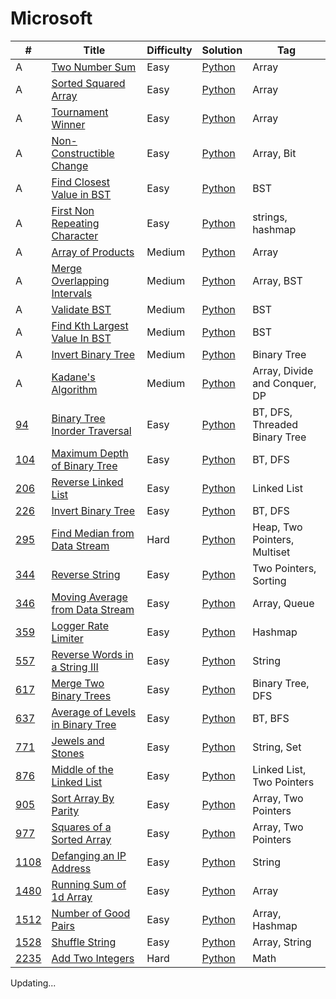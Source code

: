 # Microsoft

| # | Title | Difficulty | Solution | Tag |
|--| ----- | ---------- | -------- | --- |
| A | [Two Number Sum](/AlgoExpert/Arrays/Easy/Two%20Number%20Sum) | Easy | [Python](/AlgoExpert/Arrays/Easy/Two%20Number%20Sum/Two%20Number%20Sum.py) | Array |
| A | [Sorted Squared Array](/AlgoExpert/Arrays/Easy/Sorted%20Squared%20Array) | Easy | [Python](/AlgoExpert/Arrays/Easy/Sorted%20Squared%20Array/Sorted%20Squared%20Array.py) | Array |
| A | [Tournament Winner](/AlgoExpert/Arrays/Easy/Tournament%20Winner) | Easy | [Python](/AlgoExpert/Arrays/Easy/Tournament%20Winner/Tournament%20Winner.py) | Array |
| A | [Non-Constructible Change](/AlgoExpert/Arrays/Easy/Non%20Constructible%20Change) | Easy | [Python](/AlgoExpert/Arrays/Easy/Non%20Constructible%20Change/Non%20Constructible%20Change.py) | Array, Bit |
| A | [Find Closest Value in BST](/AlgoExpert/Arrays/Easy/Find%20Closest%20Value%20in%20BST) | Easy | [Python](/AlgoExpert/Arrays/Easy/Find%20Closest%20Value%20in%20BST/Find%20Closest%20Value%20in%20BST.py) | BST |
| A | [First Non Repeating Character](/AlgoExpert/Strings/Easy/First%20Non%20Repeating%20Character) | Easy | [Python](/AlgoExpert/Strings/Easy/First%20Non%20Repeating%20Character/First%20Non%20Repeating%20Character.py) | strings, hashmap |
| A | [Array of Products](/AlgoExpert/Arrays/Medium/Array%20of%20Products) | Medium | [Python](/AlgoExpert/Arrays/Medium/Array%20of%20Products/Array%20of%20Products.py) | Array |
| A | [Merge Overlapping Intervals](/AlgoExpert/Arrays/Medium/Merge%20Overlapping%20Intervals) | Medium | [Python](/AlgoExpert/Arrays/Medium/Merge%20Overlapping%20Intervals/Merge%20Overlapping%20Intervals.py) | Array, BST |
| A | [Validate BST](/AlgoExpert/Binary%20Search%20Trees/Medium/Validate%20BST) | Medium | [Python](/AlgoExpert/Binary%20Search%20Trees/Medium/Validate%20BST/Validate%20BST.py) | BST |
| A | [Find Kth Largest Value In BST](/AlgoExpert/Binary%20Search%20Trees/Medium/Find%20Kth%20Largest%20Value%20In%20BST) | Medium | [Python](/AlgoExpert/Binary%20Search%20Trees/Medium/Find%20Kth%20Largest%20Value%20In%20BST/Find%20Kth%20Largest%20Value%20In%20BST.py) | BST |
| A | [Invert Binary Tree](/AlgoExpert/Binary%20Trees/Medium/Invert%20Binary%20Tree) | Medium | [Python](/AlgoExpert/Binary%20Trees/Medium/Invert%20Binary%20Tree/Invert%20Binary%20Tree.py) | Binary Tree |
| A | [Kadane's Algorithm](/AlgoExpert/Famous%20Algorithms/Medium/Kadane's%20Algorithm) | Medium | [Python](/AlgoExpert/Famous%20Algorithms/Medium/Kadane's%20Algorithm/Kadane's%20Algorithm.py) | Array, Divide and Conquer, DP |
| [94](https://leetcode.com/problems/binary-tree-inorder-traversal/description/) | [Binary Tree Inorder Traversal](/LeetCode/Easy/94.%20Binary%20Tree%20Inorder%20Traversal/) | Easy | [Python](/LeetCode/Easy/94.%20Binary%20Tree%20Inorder%20Traversal/94.%20Binary%20Tree%20Inorder%20Traversal.py) | BT, DFS, Threaded Binary Tree |  |
| [104](https://leetcode.com/problems/maximum-depth-of-binary-tree/description/) | [Maximum Depth of Binary Tree](/LeetCode/Easy/104.%20Maximum%20Depth%20of%20Binary%20Tree/) | Easy | [Python](/LeetCode/Easy/104.%20Maximum%20Depth%20of%20Binary%20Tree/104.%20Maximum%20Depth%20of%20Binary%20Tree.py) | BT, DFS |  |
| [206](https://leetcode.com/problems/reverse-linked-list/description/) | [Reverse Linked List](/LeetCode/Easy/206.%20Reverse%20Linked%20List/) | Easy | [Python](/LeetCode/Easy/206.%20Reverse%20Linked%20List/206.%20Reverse%20Linked%20List.py) | Linked List |  |
| [226](https://leetcode.com/problems/invert-binary-tree/description/) | [Invert Binary Tree](/LeetCode/Easy/226.%20Invert%20Binary%20Tree/) | Easy | [Python](/LeetCode/Easy/226.%20Invert%20Binary%20Tree/226.%20Invert%20Binary%20Tree.py) | BT, DFS |  |
| [295](https://leetcode.com/problems/find-median-from-data-stream/description/) | [Find Median from Data Stream](/LeetCode/Hard/295.%20Find%20Median%20from%20Data%20Stream/) | Hard | [Python](/LeetCode/Hard/295.%20Find%20Median%20from%20Data%20Stream/295.%20Find%20Median%20from%20Data%20Stream.py) | Heap, Two Pointers, Multiset |  |
| [344](https://leetcode.com/problems/reverse-string/description/) | [Reverse String](/LeetCode/Easy/344.%20Reverse%20String/) | Easy | [Python](/LeetCode/Easy/344.%20Reverse%20String/344.%20Reverse%20String.py) | Two Pointers, Sorting |  |
| [346](https://leetcode.com/problems/moving-average-from-data-stream/description/) | [Moving Average from Data Stream](/LeetCode/Easy/346.%20Moving%20Average%20from%20Data%20Stream/) | Easy | [Python](/LeetCode/Easy/346.%20Moving%20Average%20from%20Data%20Stream/346.%20Moving%20Average%20from%20Data%20Stream.py) | Array, Queue |  |
| [359](https://leetcode.com/problems/logger-rate-limiter/description/) | [Logger Rate Limiter](/LeetCode/Easy/359.%20Logger%20Rate%20Limiter/) | Easy | [Python](/LeetCode/Easy/359.%20Logger%20Rate%20Limiter/359.%20Logger%20Rate%20Limiter.py) | Hashmap |  |
| [557](https://leetcode.com/problems/reverse-words-in-a-string-iii/description/) | [Reverse Words in a String III](/LeetCode/Easy/557.%20Reverse%20Words%20in%20a%20String%20III/) | Easy | [Python](/LeetCode/Easy/557.%20Reverse%20Words%20in%20a%20String%20III/557.%20Reverse%20Words%20in%20a%20String%20III.py) | String |  |
| [617](https://leetcode.com/problems/merge-two-binary-trees/description/) | [Merge Two Binary Trees](/LeetCode/Easy/617.%20Merge%20Two%20Binary%20Trees/) | Easy | [Python](/LeetCode/Easy/617.%20Merge%20Two%20Binary%20Trees/617.%20Merge%20Two%20Binary%20Trees.py) | Binary Tree, DFS |  |
| [637](https://leetcode.com/problems/average-of-levels-in-binary-tree/description/) | [Average of Levels in Binary Tree](/LeetCode/Easy/637.%20Average%20of%20Levels%20in%20Binary%20Tree/) | Easy | [Python](/LeetCode/Easy/637.%20Average%20of%20Levels%20in%20Binary%20Tree/637.%20Average%20of%20Levels%20in%20Binary%20Tree.py) | BT, BFS |  |
| [771](https://leetcode.com/problems/jewels-and-stones/description/)       | [Jewels and Stones](/LeetCode/Easy/771.%20Jewels%20and%20Stones/)                              | Easy | [Python](/LeetCode/Easy/771.%20Jewels%20and%20Stones/771.%20Jewels%20and%20Stones.py) | String, Set         |  |
| [876](https://leetcode.com/problems/middle-of-the-linked-list/description/) | [Middle of the Linked List](/LeetCode/Easy/876.%20Middle%20of%20the%20Linked%20List/) | Easy | [Python](/LeetCode/Easy/876.%20Middle%20of%20the%20Linked%20List/876.%20Middle%20of%20the%20Linked%20List.py) | Linked List, Two Pointers |  |
| [905](https://leetcode.com/problems/sort-array-by-parity/description/) | [Sort Array By Parity](/LeetCode/Easy/905.%20Sort%20Array%20By%20Parity/) | Easy | [Python](/LeetCode/Easy/905.%20Sort%20Array%20By%20Parity/905.%20Sort%20Array%20By%20Parity.py) | Array, Two Pointers |  |
| [977](https://leetcode.com/problems/squares-of-a-sorted-array/description/) | [Squares of a Sorted Array](/LeetCode/Easy/977.%20Squares%20of%20a%20Sorted%20Array/) | Easy | [Python](/LeetCode/Easy/977.%20Squares%20of%20a%20Sorted%20Array/977.%20Squares%20of%20a%20Sorted%20Array.py) | Array, Two Pointers |  |
| [1108](https://leetcode.com/problems/defanging-an-ip-address/description/)      | [Defanging an IP Address](/LeetCode/Easy/1108.%20Defanging%20an%20IP%20Address/)             | Easy | [Python](/LeetCode/Easy/1108.%20Defanging%20an%20IP%20Address/1108.%20Defanging%20an%20IP%20Address.py) | String      |  |
| [1480](https://leetcode.com/problems/running-sum-of-1d-array/description/) | [Running Sum of 1d Array](/LeetCode/Easy/1480.%20Running%20Sum%20of%201d%20Array/) | Easy | [Python](/LeetCode/Easy/1480.%20Running%20Sum%20of%201d%20Array/1480.%20Running%20Sum%20of%201d%20Array.py) | Array |  |
| [1512](https://leetcode.com/problems/number-of-good-pairs/description/)         | [Number of Good Pairs](/LeetCode/Easy/1512.%20Number%20of%20Good%20Pairs/)                       | Easy | [Python](/LeetCode/Easy/1512.%20Number%20of%20Good%20Pairs/1512.%20Number%20of%20Good%20Pairs.py) | Array, Hashmap |  |
| [1528](https://leetcode.com/problems/shuffle-string/) | [Shuffle String](/LeetCode/Easy/1528.%20Shuffle%20String/) | Easy | [Python](/LeetCode/Easy/1528.%20Shuffle%20String/1528.%20Shuffle%20String.py) | Array, String |  |
| [2235](https://leetcode.com/problems/add-two-integers/description/) | [Add Two Integers](/LeetCode/Easy/2235.%20Add%20Two%20Integers/) | Hard | [Python](/LeetCode/Easy/2235.%20Add%20Two%20Integers/2235.%20Add%20Two%20Integers.py) | Math |  |




Updating...
